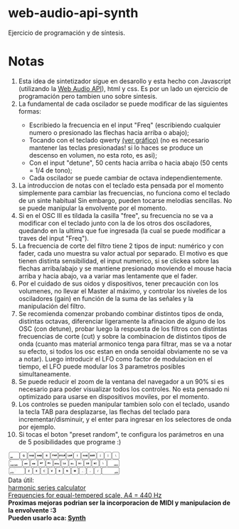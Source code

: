 # web-audio-api-synth
Ejercicio de programación y de síntesis.
<main>
        <div>
            <h1>Notas</h1>
            <ol>
                <li>
                    Esta idea de sintetizador sigue en desarollo y esta hecho con Javascript (utilizando la 
                    <a href="https://www.w3.org/TR/webaudio/" target="_blank">Web Audio API</a>), 
                    html y css. Es por un lado un ejercicio de programación pero tambien uno sobre sintesis. 
                </li>
                <li>La fundamental de cada oscilador se puede modificar de las siguientes formas:</li>
                    <ul>
                        <li>Escribiedo la frecuencia en el input "Freq" (escribiendo cualquier numero 
                            o presionado las flechas hacia arriba o abajo);</li>
                        <li>Tocando con el teclado qwerty <a href="#grafico">(ver gráfico)</a> (no es necesario mantener las 
                            teclas presionadas! si lo haces se produce un descenso en volumen, no esta roto, es asi); </li>    
                        <li>Con el input "detune", 50 cents hacia arriba o hacia abajo (50 cents = 1/4 de tono);</li>  
                        <li>Cada oscilador se puede cambiar de octava independientemente.</li>  
                    </ul>
                <li>La introduccion de notas con el teclado esta pensada por el momento simplemente 
                    para cambiar las frecuencias, no funciona como el teclado de un sinte habitual 
                    Sin embargo, pueden tocarse melodías sencillas. No se puede manipular la envolvente por el momento. </li>  
                <li>Si en el OSC III es tildada la casilla "free", su frecuencia no se va a modificar con el teclado 
                    junto con la de los otros dos osciladores, quedando en la ultima que fue ingresada (la cual se 
                    puede modificar a traves del input "Freq").</li>          
                <li>La frecuencia de corte del filtro tiene 2 tipos de input: numérico y con fader, cada uno muestra 
                    su valor actual por separado. El  motivo es que tienen distinta sensibilidad, el input numerico, si  
                    se clickea sobre las flechas arriba/abajo y se mantiene presionado moviendo el mouse hacia arriba 
                    y hacia abajo, va a variar mas lentamente que el fader. </li>
                <li>Por el cuidado de sus oidos y dispositivos, tener precaución con los volumenes, no llevar el Master al 
                    máximo, y controlar los niveles de los osciladores (gain) en función de la suma de las 
                    señales y la manipulación del filtro.</li>    
                <li>Se recomienda comenzar probando combinar distintos tipos de onda, distintas octavas, diferenciar 
                    ligeramente la afinacion de alguno de los OSC (con detune), probar luego la respuesta de los filtros 
                    con distintas frecuencias de corte (cut) y sobre la combinacion de distintos tipos de onda 
                    (cuanto mas material armonico tenga para filtrar, mas se va a notar su efecto, si todos los osc estan 
                    en onda senoidal obviamente no se va a notar). Luego introducir el LFO como factor de modulacion en el tiempo, 
                    el LFO puede modular los 3 parametros posibles simultaneamente. 
                </li>
                <li>
                    Se puede reducir el zoom de la ventana del navegador a un 90% si es necesario para poder visualizar 
                    todos los controles. No esta pensado ni optimizado para usarse en dispositivos moviles, por el momento. 
                </li>
                <li>
                    Los controles se pueden manipular tambien solo con el teclado, usando la tecla TAB 
                    para desplazarse, las flechas del teclado para incrementar/disminuir, y el enter 
                    para ingresar en los selectores de onda por ejemplo.
                </li>
                <li>Si tocas el boton "preset random", te configura los parámetros en una de 5 posibilidades que programe :)   
            </ol>
        </div>
        <div id="grafico">
            <img src="img/teclado.png" width="50%" alt="teclado qwerty con notas">
        </div>
        <div>
            <span>Data útil:</span><br>
            <a href="http://www.michaelnorris.info/theory/harmonicseriescalculator" target="_blank">harmonic series calculator</a><br>   
            <a href="https://pages.mtu.edu/~suits/notefreqs.html" target="_blank">Frequencies for equal-tempered scale, A4 = 440 Hz</a>
        </div>
        <span><b>Proximas mejoras podrian ser la incorporacion de MIDI y manipulacion de la envolvente :3</b></span><br>
        <span><b>Pueden usarlo aca: <a href="https://jusrecondo.github.io/waa-synth/" target="_blank">Synth</a></b></span>
    </main>
